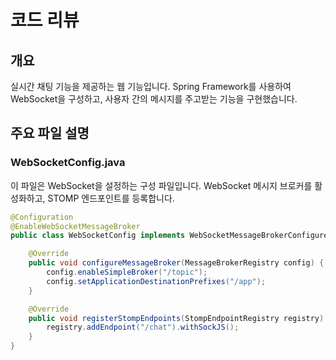 # 코드 리뷰

## 개요
실시간 채팅 기능을 제공하는 웹 기능입니다. 
Spring Framework를 사용하여 WebSocket을 구성하고, 사용자 간의 메시지를 주고받는 기능을 구현했습니다.


## 주요 파일 설명

### WebSocketConfig.java
이 파일은 WebSocket을 설정하는 구성 파일입니다. WebSocket 메시지 브로커를 활성화하고, STOMP 엔드포인트를 등록합니다.
```java
@Configuration
@EnableWebSocketMessageBroker
public class WebSocketConfig implements WebSocketMessageBrokerConfigurer {

    @Override
    public void configureMessageBroker(MessageBrokerRegistry config) {
        config.enableSimpleBroker("/topic");
        config.setApplicationDestinationPrefixes("/app");
    }

    @Override
    public void registerStompEndpoints(StompEndpointRegistry registry) {
        registry.addEndpoint("/chat").withSockJS();
    }
}

